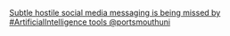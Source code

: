[Subtle hostile social media messaging is being missed by #ArtificialIntelligence tools   @portsmouthuni](https://qi.tc/qi/111128)
